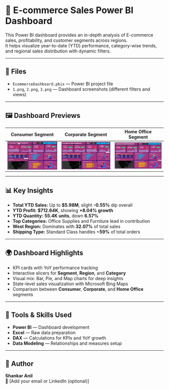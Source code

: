 # 💼 E-commerce Sales Power BI Dashboard

This Power BI dashboard provides an in-depth analysis of E-commerce sales, profitability, and customer segments across regions.  
It helps visualize year-to-date (YTD) performance, category-wise trends, and regional sales distribution with dynamic filters.

---

## 📂 Files
- `EcommerceDashboard.pbix` — Power BI project file  
- `1.png`, `2.png`, `3.png` — Dashboard screenshots (different filters and views)

---

## 🖼️ Dashboard Previews

| Consumer Segment | Corporate Segment | Home Office Segment |
|------------------|-------------------|----------------------|
| ![Consumer](1.png) | ![Corporate](2.png) | ![Home Office](3.png) |

---

## 📊 Key Insights
- **Total YTD Sales:** Up to **$5.98M**, slight **-0.55%** dip overall  
- **YTD Profit:** **$712.64K**, showing **+8.04% growth**  
- **YTD Quantity:** **55.4K units**, down **6.57%**  
- **Top Categories:** Office Supplies and Furniture lead in contribution  
- **West Region:** Dominates with **32.07%** of total sales  
- **Shipping Type:** Standard Class handles **~59%** of total orders  

---

## 🌍 Dashboard Highlights
- KPI cards with YoY performance tracking  
- Interactive slicers for **Segment**, **Region**, and **Category**  
- Visual mix: Bar, Pie, and Map charts for deep insights  
- State-level sales visualization with Microsoft Bing Maps  
- Comparison between **Consumer**, **Corporate**, and **Home Office** segments  

---

## 🧠 Tools & Skills Used
- **Power BI** — Dashboard development  
- **Excel** — Raw data preparation  
- **DAX** — Calculations for KPIs and YoY growth  
- **Data Modeling** — Relationships and measures setup  

---

## 📎 Author
**Shankar Anil**  
📧 [Add your email or LinkedIn (optional)]  
